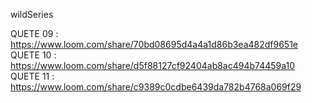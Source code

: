 wildSeries 

QUETE 09 : https://www.loom.com/share/70bd08695d4a4a1d86b3ea482df9651e  
QUETE 10 : https://www.loom.com/share/d5f88127cf92404ab8ac494b74459a10  
QUETE 11 : https://www.loom.com/share/c9389c0cdbe6439da782b4768a069f29
